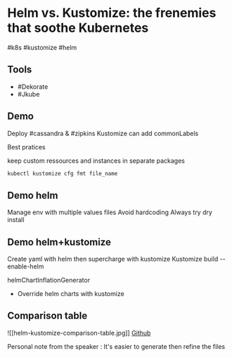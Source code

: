 # Helm vs. Kustomize: the frenemies that soothe Kubernetes
#k8s #kustomize #helm

## Tools
- #Dekorate
- #Jkube

## Demo
Deploy #cassandra & #zipkins 
Kustomize can add commonLabels

Best pratices

keep custom ressources and instances  in separate packages

```bash
kubectl kustomize cfg fmt file_name
```

## Demo helm
Manage env with multiple values files
Avoid hardcoding
Always try dry install

## Demo helm+kustomize

Create yaml with helm then supercharge with kustomize
Kustomize build --enable-helm

helmChartInflationGenerator
- Override helm charts with kustomize

## Comparison table
![[helm-kustomize-comparison-table.jpg]]
[Github](https://github.com/ammbra/helm-vs-kustomize)

Personal note from the speaker : It's easier to generate then refine the files